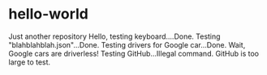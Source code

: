 # hello-world
Just another repository
Hello, testing keyboard....Done. Testing "blahblahblah.json"...Done. Testing drivers for Google car...Done. Wait, Google cars are driverless! Testing GitHub...Illegal command. GitHub is too large to test.
